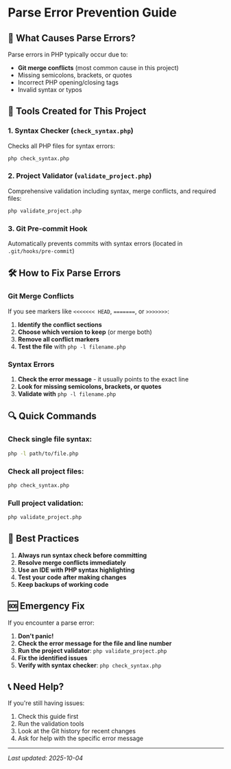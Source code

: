 # Parse Error Prevention Guide

## 🚨 What Causes Parse Errors?

Parse errors in PHP typically occur due to:
- **Git merge conflicts** (most common cause in this project)
- Missing semicolons, brackets, or quotes
- Incorrect PHP opening/closing tags
- Invalid syntax or typos

## 🔧 Tools Created for This Project

### 1. Syntax Checker (`check_syntax.php`)
Checks all PHP files for syntax errors:
```bash
php check_syntax.php
```

### 2. Project Validator (`validate_project.php`)
Comprehensive validation including syntax, merge conflicts, and required files:
```bash
php validate_project.php
```

### 3. Git Pre-commit Hook
Automatically prevents commits with syntax errors (located in `.git/hooks/pre-commit`)

## 🛠️ How to Fix Parse Errors

### Git Merge Conflicts
If you see markers like `<<<<<<< HEAD`, `=======`, or `>>>>>>>`:

1. **Identify the conflict sections**
2. **Choose which version to keep** (or merge both)
3. **Remove all conflict markers**
4. **Test the file** with `php -l filename.php`

### Syntax Errors
1. **Check the error message** - it usually points to the exact line
2. **Look for missing semicolons, brackets, or quotes**
3. **Validate with** `php -l filename.php`

## 🔍 Quick Commands

### Check single file syntax:
```bash
php -l path/to/file.php
```

### Check all project files:
```bash
php check_syntax.php
```

### Full project validation:
```bash
php validate_project.php
```

## 🚀 Best Practices

1. **Always run syntax check before committing**
2. **Resolve merge conflicts immediately**
3. **Use an IDE with PHP syntax highlighting**
4. **Test your code after making changes**
5. **Keep backups of working code**

## 🆘 Emergency Fix

If you encounter a parse error:

1. **Don't panic!**
2. **Check the error message for the file and line number**
3. **Run the project validator**: `php validate_project.php`
4. **Fix the identified issues**
5. **Verify with syntax checker**: `php check_syntax.php`

## 📞 Need Help?

If you're still having issues:
1. Check this guide first
2. Run the validation tools
3. Look at the Git history for recent changes
4. Ask for help with the specific error message

---
*Last updated: 2025-10-04*
